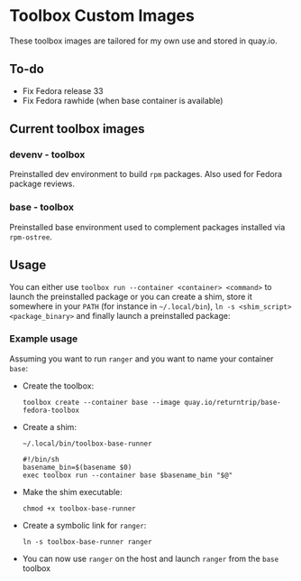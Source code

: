 # Toolbox Custom Images

These toolbox images are tailored for my own use and stored in quay.io.

## To-do

- Fix Fedora release 33
- Fix Fedora rawhide (when base container is available)

## Current toolbox images

### devenv - toolbox
Preinstalled dev environment to build `rpm` packages. Also used for Fedora package reviews.

### base - toolbox
Preinstalled base environment used to complement packages installed via `rpm-ostree`.

## Usage

You can either use `toolbox run --container <container> <command>` to launch the preinstalled package or
you can create a shim, store it somewhere in your `PATH` (for instance in `~/.local/bin`), `ln -s <shim_script> <package_binary>`  and finally launch a preinstalled package:

### Example usage

Assuming you want to run `ranger` and you want to name your container `base`:

- Create the toolbox:

    `toolbox create --container base --image quay.io/returntrip/base-fedora-toolbox`

- Create a shim:

    ```
    ~/.local/bin/toolbox-base-runner

    #!/bin/sh
    basename_bin=$(basename $0)
    exec toolbox run --container base $basename_bin "$@"
    ```

- Make the shim executable:

    `chmod +x toolbox-base-runner`

- Create a symbolic link for `ranger`:

    `ln -s toolbox-base-runner ranger`

- You can now use `ranger` on the host and launch `ranger` from the `base` toolbox 
